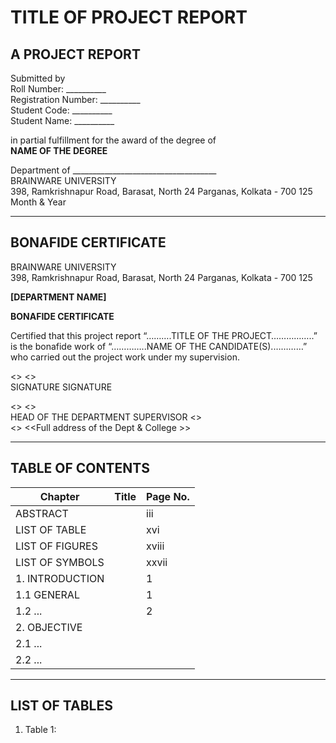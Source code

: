 # TITLE OF PROJECT REPORT
## A PROJECT REPORT
Submitted by  
Roll Number: __________  
Registration Number: __________  
Student Code: __________  
Student Name: __________  

in partial fulfillment for the award of the degree of  
**NAME OF THE DEGREE**  

Department of ____________________________________  
BRAINWARE UNIVERSITY  
398, Ramkrishnapur Road, Barasat, North 24 Parganas, Kolkata - 700 125  
Month & Year  

---

## BONAFIDE CERTIFICATE
BRAINWARE UNIVERSITY  
398, Ramkrishnapur Road, Barasat, North 24 Parganas, Kolkata - 700 125  

**[DEPARTMENT NAME]**  

**BONAFIDE CERTIFICATE**  

Certified that this project report “……….TITLE OF THE PROJECT……………..” is the bonafide work of “…………..NAME OF THE CANDIDATE(S).…………” who carried out the project work under my supervision.  

<<Signature of the Head of the Department>>  <<Signature of the Supervisor>>  
SIGNATURE  SIGNATURE  

<<Name>>  <<Name>>  
HEAD OF THE DEPARTMENT  SUPERVISOR <<Department>>  
<<Academic Designation>> <<Full address of the Dept & College >>  

---

## TABLE OF CONTENTS
| Chapter | Title | Page No. |
|---------|-------|----------|
| ABSTRACT | | iii |
| LIST OF TABLE | | xvi |
| LIST OF FIGURES | | xviii |
| LIST OF SYMBOLS | | xxvii |
| 1. INTRODUCTION | | 1 |
| 1.1 GENERAL | | 1 |
| 1.2 ... | | 2 |
| 2. OBJECTIVE | |  |
| 2.1 ... | |  |
| 2.2 ... | |  |

---

## LIST OF TABLES
1. Table 1: <Title of the table>……………………………………….………………………………………………………………………1
2. Table 2: <Title of the table>…………………………………………….…………………………………………………………………2

## LIST OF FIGURES
1. Figure 1: <Alt text of the figure>………………..………………………………………………………………………………………1
2. Figure 2: <Alt text of the figure>………..………………………………………………………………………………………………2

---

## CHAPTER 1: INTRODUCTION
[Content of Introduction]

## CHAPTER 2: OBJECTIVE
[Content of Objective]

## CHAPTER 3: PLANNING
[Content of Planning]

## CHAPTER 4: REQUIREMENT ANALYSIS
[Content of Requirement Analysis]

## CHAPTER 5: SYSTEM FLOW
[Content of System Flow]
- Use Case Diagram
- Data Flow Diagram
- Control Flow Diagram
- ER Diagram

## CHAPTER 6: PROPOSED DESIGN
[Content of Proposed Design]

## CHAPTER 7: SAMPLE CORE CODE
[Content of Sample Core Code]

## CHAPTER 8: EXPERIMENTAL RESULT
[Content of Experimental Result]

## CHAPTER 9: FUTURE SCOPE
[Content of Future Scope]

## CHAPTER 10: CONCLUSION
[Content of Conclusion]

---

## APPENDICES
[Content of Appendices]

---

## REFERENCES
1. Aritikula, S. and Nandi, S. (1994) ‘Transport Phonomena of Sm Sel – X Asx’, Pramana – Journal of Physics Vol.42, No.1, pp.421-425.
2. Bernard, R.W. and Keiger, C. (1980) ‘Applications of Convolution Theory Operators to Problems in Univalent Function Theory’, Michigan Mach, J., Vol.27, pp.81–94.
3. Shaw, K.G. and Mckay, N.D. (1984) ‘Open Loop Maximum Time Control of Mechanical Motoring and its Applications’, Proc. Amer. Cont
